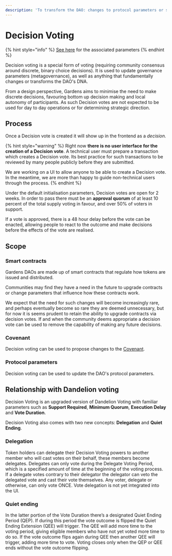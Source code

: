 ```yaml
---
description: 'To transform the DAO: changes to protocol parameters or smart contract updates'
---
```


# Decision Voting

{% hint style="info" %}
[See here](../protocol-parameters/disputable-voting.md) for the associated parameters
{% endhint %}

Decision voting is a special form of voting \(requiring community consensus around discrete, binary choice decisions\). It is used to update governance parameters \(metagovernance\), as well as anything that fundamentally changes or transforms the DAO's DNA.

From a design perspective, Gardens aims to minimise the need to make discrete decisions, favouring bottom up decision making and local autonomy of participants. As such Decision votes are not expected to be used for day to day operations or for determining strategic direction.

## Process 

Once a Decision vote is created it will show up in the frontend as a _decision._ 

{% hint style="warning" %}
Right now **there is no user interface for the creation of a Decision vote**. A technical user must prepare a transaction which creates a Decision vote. Its best practice for such transactions to be reviewed by many people publicly before they are submitted.   
  
We are working on a UI to allow anyone to be able to create a Decision vote. In the meantime, we are more than happy to guide non-technical users through the process.
{% endhint %}

Under the default initialisation parameters, Decision votes are open for 2 weeks. In order to pass there must be an **approval quorum** of at least 10 percent of the total supply voting in favour, and over 50% of voters in support.

If a vote is approved, there is a 48 hour delay before the vote can be enacted, allowing people to react to the outcome and make decisions before the effects of the vote are realised.

## Scope

### Smart contracts

Gardens DAOs are made up of smart contracts that regulate how tokens are issued and distributed. 

Communities may find they have a need in the future to upgrade contracts or change parameters that influence how these contracts work.

We expect that the need for such changes will become increasingly rare, and perhaps eventually become so rare they are deemed unnecessary, but for now it is seems prudent to retain the ability to upgrade contracts via decision votes. If and when the community deems appropriate a decision vote can be used to remove the capability of making any future decisions. 

### Covenant

Decision voting can be used to propose changes to the [Covenant](covenant.md).

### **Protocol parameters**

Decision voting can be used to update the DAO's protocol parameters.

## Relationship with Dandelion voting

Decision Voting is an upgraded version of Dandelion Voting with familiar parameters such as **Support Required**, **Minimum Quorum**, **Execution Delay** and **Vote Duration**.

Decision Voting also comes with two new concepts: **Delegation** and **Quiet Ending**.

### Delegation

Token holders can delegate their Decision Voting powers to another member who will cast votes on their behalf, these members become delegates. Delegates can only vote during the Delegate Voting Period, which is a specified amount of time at the beginning of the voting process. If a delegate votes contrary to their delegator the delegator can veto the delegated vote and cast their vote themselves. Any voter, delegate or otherwise, can only vote ONCE. Vote delegation is not yet integrated into the UI.

### Quiet ending

In the latter portion of the Vote Duration there’s a designated Quiet Ending Period \(QEP\). If during this period the vote outcome is flipped the Quiet Ending Extension \(QEE\) will trigger. The QEE will add more time to the voting period, giving eligible members who have not yet voted more time to do so. If the vote outcome flips again during QEE then another QEE will trigger, adding more time to vote. Voting closes only when the QEP or QEE ends without the vote outcome flipping.


